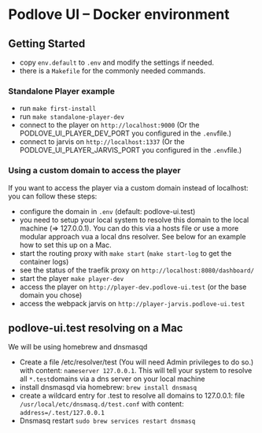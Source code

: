 # Podlove UI – Docker environment

## Getting Started

- copy `env.default` to `.env` and modify the settings if needed.
- there is a `Makefile` for the commonly needed commands.
  
### Standalone Player example

- run `make first-install`
- run `make standalone-player-dev`
- connect to the player on `http://localhost:9000` (Or the PODLOVE_UI_PLAYER_DEV_PORT you configured in the `.env`file.)
- connect to jarvis on `http://localhost:1337` (Or the PODLOVE_UI_PLAYER_JARVIS_PORT you configured in the `.env`file.)
  
### Using a custom domain to access the player

If you want to access the player via a custom domain instead of localhost:<port> you can follow these steps:

- configure the domain in `.env` (default: podlove-ui.test)
- you need to setup your local system to resolve this domain to the local machine (=> 127.0.0.1). You can do this via a hosts file or use a more modular approach vua a local dns resolver. See below for an example how to set this up on a Mac.
- start the routing proxy with `make start` (`make start-log` to get the container logs)
- see the status of the traefik proxy on `http://localhost:8080/dashboard/` 
- start the player `make player-dev`
- access the player on `http://player-dev.podlove-ui.test` (or the base domain you chose)
- access the webpack jarvis on `http://player-jarvis.podlove-ui.test`


## podlove-ui.test resolving on a Mac

We will be using homebrew and dnsmasqd

- Create a file /etc/resolver/test (You will need Admin privileges to do so.) with content: `nameserver 127.0.0.1`. This will tell your system to resolve all `*.test`domains via a dns server on your local machine
- install dnsmasqd via homebrew: `brew install dnsmasq`
- create a wildcard entry for .test to resolve all domains to 127.0.0.1: file `/usr/local/etc/dnsmasq.d/test.conf` with content: `address=/.test/127.0.0.1`
- Dnsmasq restart `sudo brew services restart dnsmasq`
